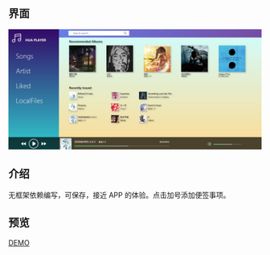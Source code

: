 ## 界面
![音乐播放器界面](https://raw.githubusercontent.com/Q-DRAGON/audio-player/master/src/UI-screenshot/%E6%92%AD%E6%94%BE%E5%99%A8%E6%88%AA%E5%9B%BE.JPG)

## 介绍
无框架依赖编写，可保存，接近 APP 的体验。点击加号添加便签事项。
## 预览
[DEMO](http://hugohua.gitee.io/audio-player)
